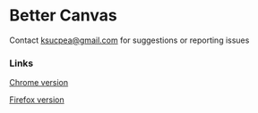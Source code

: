 <h1>Better Canvas</h1>

Contact ksucpea@gmail.com for suggestions or reporting issues

<h3>Links</h3>

[Chrome version](https://chrome.google.com/webstore/detail/better-canvas/cndibmoanboadcifjkjbdpjgfedanolh)

[Firefox version](https://addons.mozilla.org/firefox/addon/better-canvas/)
